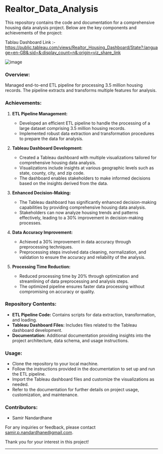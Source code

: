 # Realtor_Data_Analysis

This repository contains the code and documentation for a comprehensive housing data analysis project. Below are the key components and achievements of the project:

Tablau Dashboard Link :- https://public.tableau.com/views/Realtor_Housing_Dashboard/State?:language=en-GB&:sid=&:display_count=n&:origin=viz_share_link

![image](https://github.com/samir-nandardhane/Realtor_Data_Analysis/assets/66908893/11528d97-495e-423d-a100-c25c4d09a785)


### Overview:
Managed end-to-end ETL pipeline for processing 3.5 million housing records. The pipeline extracts and transforms multiple features for analysis.

### Achievements:
1. **ETL Pipeline Management:**
   - Developed an efficient ETL pipeline to handle the processing of a large dataset comprising 3.5 million housing records.
   - Implemented robust data extraction and transformation procedures to prepare the data for analysis.

2. **Tableau Dashboard Development:**
   - Created a Tableau dashboard with multiple visualizations tailored for comprehensive housing data analysis.
   - Visualizations include insights at various geographic levels such as state, county, city, and zip code.
   - The dashboard enables stakeholders to make informed decisions based on the insights derived from the data.

3. **Enhanced Decision-Making:**
   - The Tableau dashboard has significantly enhanced decision-making capabilities by providing comprehensive housing data analysis.
   - Stakeholders can now analyze housing trends and patterns effectively, leading to a 30% improvement in decision-making processes.

4. **Data Accuracy Improvement:**
   - Achieved a 30% improvement in data accuracy through preprocessing techniques.
   - Preprocessing steps involved data cleaning, normalization, and validation to ensure the accuracy and reliability of the analysis.

5. **Processing Time Reduction:**
   - Reduced processing time by 20% through optimization and streamlining of data preprocessing and analysis steps.
   - The optimized pipeline ensures faster data processing without compromising on accuracy or quality.

### Repository Contents:
- **ETL Pipeline Code:** Contains scripts for data extraction, transformation, and loading.
- **Tableau Dashboard Files:** Includes files related to the Tableau dashboard development.
- **Documentation:** Additional documentation providing insights into the project architecture, data schema, and usage instructions.

### Usage:
- Clone the repository to your local machine.
- Follow the instructions provided in the documentation to set up and run the ETL pipeline.
- Import the Tableau dashboard files and customize the visualizations as needed.
- Refer to the documentation for further details on project usage, customization, and maintenance.

### Contributors:
- Samir Nandardhane

For any inquiries or feedback, please contact samir.p.nandardhane@gmail.com.

Thank you for your interest in this project!

---

